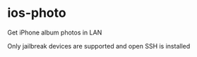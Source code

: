 # ios-photo
Get iPhone album photos in LAN

Only jailbreak devices are supported and open SSH is installed
